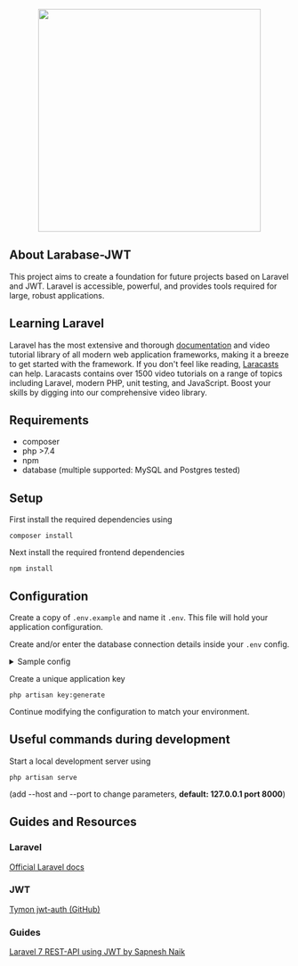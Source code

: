 <p align="center"><img src="https://res.cloudinary.com/dtfbvvkyp/image/upload/v1566331377/laravel-logolockup-cmyk-red.svg" width="400"></p>

## About Larabase-JWT

This project aims to create a foundation for future projects based on Laravel and JWT.
Laravel is accessible, powerful, and provides tools required for large, robust applications.

## Learning Laravel

Laravel has the most extensive and thorough [documentation](https://laravel.com/docs) and video tutorial library of all modern web application frameworks, making it a breeze to get started with the framework. 
If you don't feel like reading, [Laracasts](https://laracasts.com) can help. Laracasts contains over 1500 video tutorials on a range of topics including Laravel, modern PHP, unit testing, and JavaScript. Boost your skills by digging into our comprehensive video library.

## Requirements
* composer
* php >7.4
* npm
* database (multiple supported: MySQL and Postgres tested)

## Setup

First install the required dependencies using
```
composer install
```

Next install the required frontend dependencies
```
npm install
```
## Configuration
Create a copy of `.env.example` and name it `.env`. This file will hold your application configuration.

Create and/or enter the database connection details inside your `.env` config.

<details>
    <summary>Sample config</summary>
    
    DB_CONNECTION=mysql
    DB_HOST=127.0.0.1
    DB_PORT=3306
    DB_DATABASE=laravel
    DB_USERNAME=root
    DB_PASSWORD=XXX
</details> 

Create a unique application key
```
php artisan key:generate
```

Continue modifying the configuration to match your environment.

## Useful commands during development

Start a local development server using
```
php artisan serve
```
(add --host and --port to change parameters, **default: 127.0.0.1 port 8000**)

## Guides and Resources

### Laravel

[Official Laravel docs](https://laravel.com/docs/7.x)
### JWT

[Tymon jwt-auth (GitHub)](https://github.com/tymondesigns/jwt-auth)

### Guides
[Laravel 7 REST-API using JWT by Sapnesh Naik](https://codezen.io/laravel-7-rest-api-using-jwt-authentication/)
